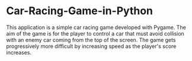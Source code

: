 # Car-Racing-Game-in-Python
This application is a simple car racing game developed with Pygame. The aim of the game is for the player to control a car that must avoid collision with an enemy car coming from the top of the screen. The game gets progressively more difficult by increasing speed as the player's score increases.
